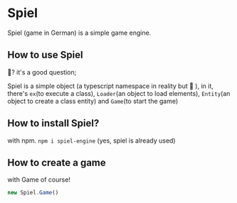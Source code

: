# Spiel
Spiel (game in German) is a simple game engine.

## How to use Spiel
🤔? it's a good question;

Spiel is a simple object (a typescript namespace in reality but 🤫 ),
in it, there's `ex`(to execute a class), `Loader`(an object to load elements), `Entity`(an object to create a class entity) and `Game`(to start the game)

## How to install Spiel?
with npm. `npm i spiel-engine` (yes, spiel is already used)

## How to create a game
with Game of course!
```js
new Spiel.Game()
```
